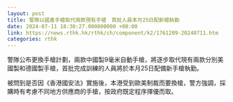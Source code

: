 ```yaml
---
layout: post
title: 警隊以國產手槍取代兩款現有手槍　首批人員本月25日配新槍執勤
date: 2024-07-11 18:30:27.000000000 +08:00
link: https://news.rthk.hk/rthk/ch/component/k2/1761209-20240711.htm
categories: rthk
---
```


警隊公布更換手槍計劃，兩款中國製9毫米自動手槍，將逐步取代現有兩款分別美國製和德國製手槍，首批完成訓練的人員將於本月25日配備新手槍執勤。

被問到是否因《香港國安法》實施後，本港受到歐美制裁而要換槍，警方強調，採購時有考慮不同地方供應商的手槍，按政府既定程序擇優而取。

